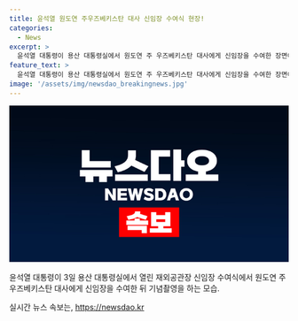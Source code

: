 ```yaml
---
title: 윤석열 원도연 주우즈베키스탄 대사 신임장 수여식 현장!
categories:
  - News
excerpt: >
  윤석열 대통령이 용산 대통령실에서 원도연 주 우즈베키스탄 대사에게 신임장을 수여한 장면이 공개되었다. 대통령의 세계 각국과의 외교 활동을 엿볼 수 있는 소식이다.
feature_text: >
  윤석열 대통령이 용산 대통령실에서 원도연 주 우즈베키스탄 대사에게 신임장을 수여한 장면이 공개되었다. 대통령의 세계 각국과의 외교 활동을 엿볼 수 있는 소식이다.
image: '/assets/img/newsdao_breakingnews.jpg'
---
```


<p><img src="/assets/img/newsdao_breakingnews.jpg" alt="pcversion 속보" /></p>

<p>윤석열 대통령이 3일 용산 대통령실에서 열린 재외공관장 신임장 수여식에서 원도연 주 우즈베키스탄 대사에게 신임장을 수여한 뒤 기념촬영을 하는 모습.</p>
실시간 뉴스 속보는, <a href="https://newsdao.kr" rel="dofollow">https://newsdao.kr</a>


